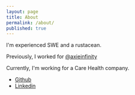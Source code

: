 ```yaml
---
layout: page
title: About
permalink: /about/
published: true
---
```


I'm experienced SWE and a rustacean.

Previously, I worked for [@axieinfinity](https://twitter.com/AxieInfinity)

Currently, I'm working for a Care Health company.

+ [Github](https://github.com/cptrodgers)
+ [Linkedin](https://www.linkedin.com/in/cptrodgers/)

